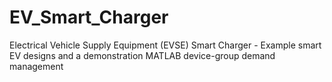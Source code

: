 # EV_Smart_Charger

Electrical Vehicle Supply Equipment (EVSE) Smart Charger - Example smart EV designs and a demonstration MATLAB device-group demand management
